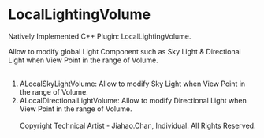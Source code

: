 # LocalLightingVolume

Natively Implemented C++ Plugin: LocalLightingVolume.

Allow to modify global Light Component such as Sky Light & Directional Light when View Point in the range of Volume.<br><br>
1. ALocalSkyLightVolume: Allow to modify Sky Light when View Point in the range of Volume.<br>
2. ALocalDirectionalLightVolume: Allow to modify Directional Light when View Point in the range of Volume.<br><br>
Copyright Technical Artist - Jiahao.Chan, Individual. All Rights Reserved.
